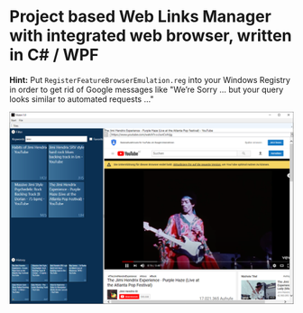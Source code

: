 
# Project based Web Links Manager with integrated web browser, written in C# / WPF

**Hint:** Put ```RegisterFeatureBrowserEmulation.reg``` into your Windows Registry in order to get rid of Google messages like "We’re Sorry … but your query looks similar to automated requests ..."

![ScreenShot](https://github.com/softwaremeisterei/vision/blob/master/Screenshot.png?raw=true)

